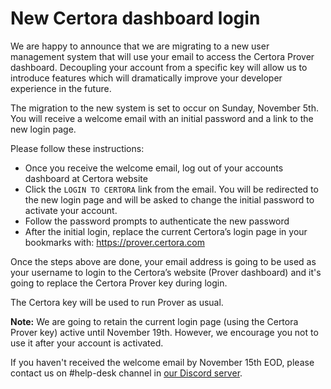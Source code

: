 New Certora dashboard login
============

We are happy to announce that we are migrating to a new user management system that will use your email to access the Certora Prover dashboard. 
Decoupling your account from a specific key will allow us to introduce features which will dramatically improve your developer experience in the future.  

The migration to the new system is set to occur on Sunday, November 5th. You will receive a welcome email with an initial password and a link to the new login page.

Please follow these instructions:
- Once you receive the welcome email, log out of your accounts dashboard at Certora website
- Click the `LOGIN TO CERTORA` link from the email. You will be redirected to the new login page and will be asked to change the initial password to activate your account.
- Follow the password prompts to authenticate the new password
- After the initial login, replace the current Certora’s login page in your bookmarks with: https://prover.certora.com


Once the steps above are done, your email address is going to be used as your username to login to the Certora’s website (Prover dashboard) and it's going to replace the Certora Prover key during login.

The Certora key will be used to run Prover as usual.

**Note:** We are going to retain the current login page (using the Certora Prover key) active until November 19th. However, we encourage you not to use it after your account is activated.

If you haven't received the welcome email by November 15th EOD, please contact us on  #help-desk channel in [our Discord server](https://discord.gg/certora). 